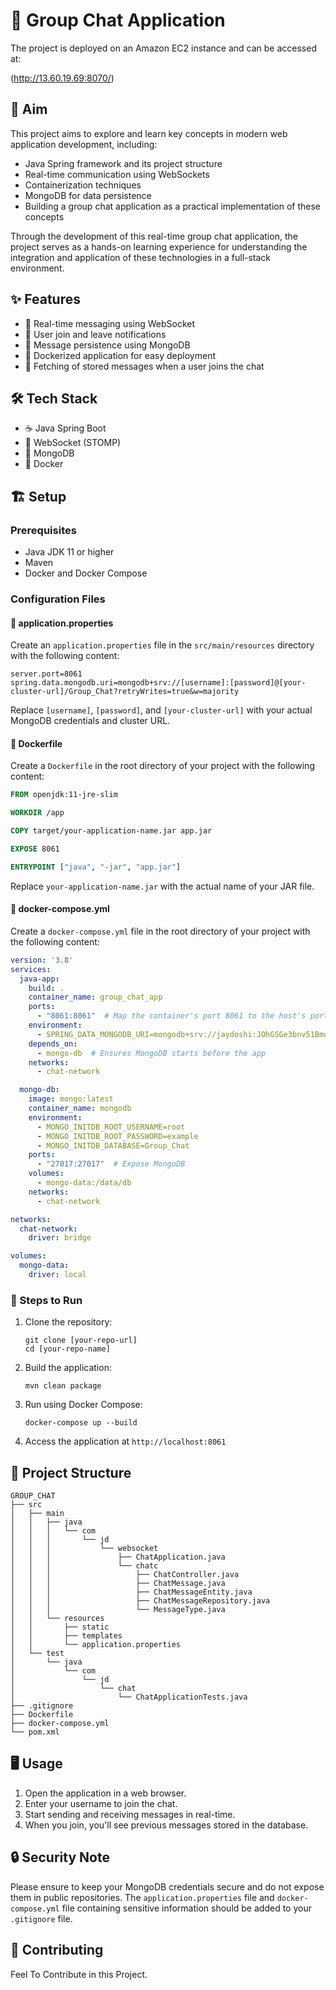 # 💬 Group Chat Application

The project is deployed on an Amazon EC2 instance and can be accessed at:

(http://13.60.19.69:8070/)

## 🎯 Aim
This project aims to explore and learn key concepts in modern web application development, including:

- Java Spring framework and its project structure
- Real-time communication using WebSockets
- Containerization techniques
- MongoDB for data persistence
- Building a group chat application as a practical implementation of these concepts

Through the development of this real-time group chat application, the project serves as a hands-on learning experience for understanding the integration and application of these technologies in a full-stack environment.

## ✨ Features
- 🚀 Real-time messaging using WebSocket
- 🚪 User join and leave notifications
- 💾 Message persistence using MongoDB
- 🐳 Dockerized application for easy deployment
- 📜 Fetching of stored messages when a user joins the chat

## 🛠️ Tech Stack
- ☕ Java Spring Boot
- 🔌 WebSocket (STOMP)
- 🍃 MongoDB
- 🐳 Docker

## 🏗️ Setup

### Prerequisites
- Java JDK 11 or higher
- Maven
- Docker and Docker Compose

### Configuration Files

#### 📄 application.properties
Create an `application.properties` file in the `src/main/resources` directory with the following content:

```properties
server.port=8061
spring.data.mongodb.uri=mongodb+srv://[username]:[password]@[your-cluster-url]/Group_Chat?retryWrites=true&w=majority
```

Replace `[username]`, `[password]`, and `[your-cluster-url]` with your actual MongoDB credentials and cluster URL.

#### 🐳 Dockerfile
Create a `Dockerfile` in the root directory of your project with the following content:

```dockerfile
FROM openjdk:11-jre-slim

WORKDIR /app

COPY target/your-application-name.jar app.jar

EXPOSE 8061

ENTRYPOINT ["java", "-jar", "app.jar"]
```

Replace `your-application-name.jar` with the actual name of your JAR file.

#### 🐳 docker-compose.yml
Create a `docker-compose.yml` file in the root directory of your project with the following content:

```yaml
version: '3.8'
services:
  java-app:
    build: .
    container_name: group_chat_app
    ports:
      - "8061:8061"  # Map the container's port 8061 to the host's port 8061
    environment:
      - SPRING_DATA_MONGODB_URI=mongodb+srv://jaydoshi:JOhGSGe3bnv51Bmo@cluster0.99n0tun.mongodb.net/Group_Chat?retryWrites=true&w=majority  # MongoDB URI for local MongoDB (if used)
    depends_on:
      - mongo-db  # Ensures MongoDB starts before the app
    networks:
      - chat-network

  mongo-db:
    image: mongo:latest
    container_name: mongodb
    environment:
      - MONGO_INITDB_ROOT_USERNAME=root
      - MONGO_INITDB_ROOT_PASSWORD=example
      - MONGO_INITDB_DATABASE=Group_Chat
    ports:
      - "27017:27017"  # Expose MongoDB
    volumes:
      - mongo-data:/data/db
    networks:
      - chat-network

networks:
  chat-network:
    driver: bridge

volumes:
  mongo-data:
    driver: local
```

### 🚀 Steps to Run

1. Clone the repository:
   ```
   git clone [your-repo-url]
   cd [your-repo-name]
   ```

2. Build the application:
   ```
   mvn clean package
   ```

3. Run using Docker Compose:
   ```
   docker-compose up --build
   ```

4. Access the application at `http://localhost:8061`

## 📁 Project Structure

```
GROUP_CHAT
├── src
│   ├── main
│   │   ├── java
│   │   │   └── com
│   │   │       └── jd
│   │   │           └── websocket
│   │   │               ├── ChatApplication.java
│   │   │               └── chatc
│   │   │                   ├── ChatController.java
│   │   │                   ├── ChatMessage.java
│   │   │                   ├── ChatMessageEntity.java
│   │   │                   ├── ChatMessageRepository.java
│   │   │                   └── MessageType.java
│   │   └── resources
│   │       ├── static
│   │       ├── templates
│   │       └── application.properties
│   └── test
│       └── java
│           └── com
│               └── jd
│                   └── chat
│                       └── ChatApplicationTests.java
├── .gitignore
├── Dockerfile
├── docker-compose.yml
└── pom.xml
```

## 🖥️ Usage

1. Open the application in a web browser.
2. Enter your username to join the chat.
3. Start sending and receiving messages in real-time.
4. When you join, you'll see previous messages stored in the database.

## 🔒 Security Note

Please ensure to keep your MongoDB credentials secure and do not expose them in public repositories. The `application.properties` file and `docker-compose.yml` file containing sensitive information should be added to your `.gitignore` file.

## 🤝 Contributing

Feel To Contribute in this Project.
